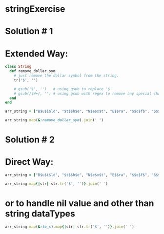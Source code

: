 # stringExercise

# Solution # 1
# Extended Way:

```ruby
class String
  def remove_dollar_sym
    # just remove the dollar symbol from the string.
    tr('$', '')

    # gsub('$', '')   # using gsub to replace '$'
    # gsub(/\W+/, '') # using gsub with regex to remove any special character including '$' from the string and allow only words
  end
end
```

```ruby
arr_string = ["B$u$i$ld", "$t$$h$e", "N$e$x$t", "E$$ra", "$$o$f$", "S$$of$t$wa$r$e", "De$$ve$l$op$me$n$t"]

arr_string.map(&:remove_dollar_sym).join(' ')
```

# Solution # 2
# Direct Way:

```ruby
arr_string = ["B$u$i$ld", "$t$$h$e", "N$e$x$t", "E$$ra", "$$o$f$", "S$$of$t$wa$r$e", "De$$ve$l$op$me$n$t"]

arr_string.map{|str| str.tr('$', '')}.join(' ')
```

# or to handle nil value and other than string dataTypes
```ruby
arr_string.map(&:to_s).map{|str| str.tr('$', '')}.join(' ')
```
